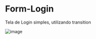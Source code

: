 # Form-Login
Tela de Login simples, utilizando transition

![image](https://user-images.githubusercontent.com/50972785/165301179-fcdefe20-0665-4bee-8a50-8cc6e113b21a.png)
